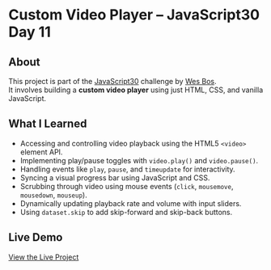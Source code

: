 # Custom Video Player – JavaScript30 Day 11

## About  
This project is part of the [JavaScript30](https://javascript30.com) challenge by [Wes Bos](https://github.com/wesbos).  
It involves building a **custom video player** using just HTML, CSS, and vanilla JavaScript.

## What I Learned
- Accessing and controlling video playback using the HTML5 `<video>` element API.
- Implementing play/pause toggles with `video.play()` and `video.pause()`.
- Handling events like `play`, `pause`, and `timeupdate` for interactivity.
- Syncing a visual progress bar using JavaScript and CSS.
- Scrubbing through video using mouse events (`click`, `mousemove`, `mousedown`, `mouseup`).
- Dynamically updating playback rate and volume with input sliders.
- Using `dataset.skip` to add skip-forward and skip-back buttons.

## Live Demo  
[View the Live Project](https://m-anees-c.github.io/javascript30/day11-custom-video-player/)
